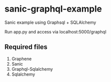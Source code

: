# sanic-graphql-example
Sanic example using Graphsql + SQLAlchemy

Run app.py and access via localhost:5000/graphql

## Required files
1. Graphene
2. Sanic
3. Graphql-Sqlalchemy
4. Sqlalchemy
